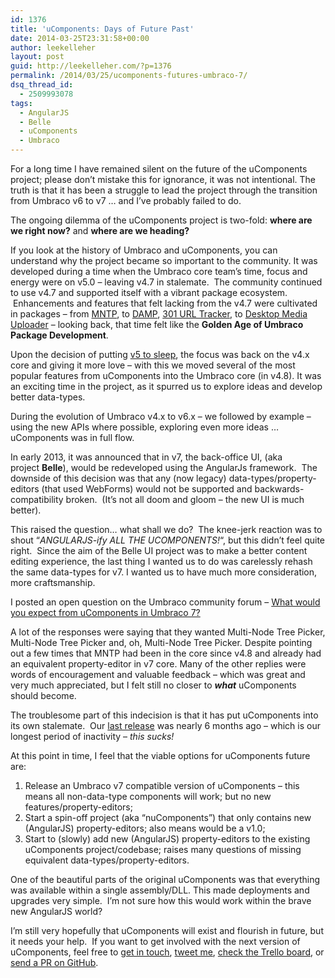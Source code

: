 ```yaml
---
id: 1376
title: 'uComponents: Days of Future Past'
date: 2014-03-25T23:31:58+00:00
author: leekelleher
layout: post
guid: http://leekelleher.com/?p=1376
permalink: /2014/03/25/ucomponents-futures-umbraco-7/
dsq_thread_id:
  - 2509993078
tags:
  - AngularJS
  - Belle
  - uComponents
  - Umbraco
---
```

For a long time I have remained silent on the future of the uComponents project; please don&#8217;t mistake this for ignorance, it was not intentional. The truth is that it has been a struggle to lead the project through the transition from Umbraco v6 to v7 &#8230; and I&#8217;ve probably failed to do.

The ongoing dilemma of the uComponents project is two-fold: **where are we right now?** and **where are we heading?**

If you look at the history of Umbraco and uComponents, you can understand why the project became so important to the community. It was developed during a time when the Umbraco core team&#8217;s time, focus and energy were on v5.0 &#8211; leaving v4.7 in stalemate.  The community continued to use v4.7 and supported itself with a vibrant package ecosystem.  Enhancements and features that felt lacking from the v4.7 were cultivated in packages &#8211; from [MNTP](http://our.umbraco.org/projects/backoffice-extensions/ucomponents), to [DAMP](http://our.umbraco.org/projects/backoffice-extensions/digibiz-advanced-media-picker), [301 URL Tracker](http://our.umbraco.org/projects/developer-tools/301-url-tracker), to [Desktop Media Uploader](http://our.umbraco.org/projects/website-utilities/desktop-media-uploader) &#8211; looking back, that time felt like the **Golden Age of Umbraco Package Development**.

Upon the decision of putting [v5 to sleep](http://umbraco.com/follow-us/blog-archive/2012/6/13/v5-rip.aspx), the focus was back on the v4.x core and giving it more love &#8211; with this we moved several of the most popular features from uComponents into the Umbraco core (in v4.8). It was an exciting time in the project, as it spurred us to explore ideas and develop better data-types.

During the evolution of Umbraco v4.x to v6.x &#8211; we followed by example &#8211; using the new APIs where possible, exploring even more ideas &#8230; uComponents was in full flow.

In early 2013, it was announced that in v7, the back-office UI, (aka project **Belle**), would be redeveloped using the AngularJs framework.  The downside of this decision was that any (now legacy) data-types/property-editors (that used WebForms) would not be supported and backwards-compatibility broken.  (It&#8217;s not all doom and gloom &#8211; the new UI is much better).

This raised the question&#8230; what shall we do?  The knee-jerk reaction was to shout &#8220;_ANGULARJS-ify ALL THE UCOMPONENTS!_&#8220;, but this didn&#8217;t feel quite right.  Since the aim of the Belle UI project was to make a better content editing experience, the last thing I wanted us to do was carelessly rehash the same data-types for v7. I wanted us to have much more consideration, more craftsmanship.

I posted an open question on the Umbraco community forum &#8211; [What would you expect from uComponents in Umbraco 7?](http://our.umbraco.org/projects/backoffice-extensions/ucomponents/questionssuggestions/46392-uComponents-v7-Expectations)

A lot of the responses were saying that they wanted Multi-Node Tree Picker, Multi-Node Tree Picker and, oh, Multi-Node Tree Picker. Despite pointing out a few times that MNTP had been in the core since v4.8 and already had an equivalent property-editor in v7 core. Many of the other replies were words of encouragement and valuable feedback &#8211; which was great and very much appreciated, but I felt still no closer to _**what**_ uComponents should become.

The troublesome part of this indecision is that it has put uComponents into its own stalemate.  Our [last release](https://ucomponents.codeplex.com/releases/view/97718) was nearly 6 months ago &#8211; which is our longest period of inactivity &#8211; _this sucks!_

At this point in time, I feel that the viable options for uComponents future are:

  1. Release an Umbraco v7 compatible version of uComponents &#8211; this means all non-data-type components will work; but no new features/property-editors;
  2. Start a spin-off project (aka &#8220;nuComponents&#8221;) that only contains new (AngularJS) property-editors; also means would be a v1.0;
  3. Start to (slowly) add new (AngularJS) property-editors to the existing uComponents project/codebase; raises many questions of missing equivalent data-types/property-editors.

One of the beautiful parts of the original uComponents was that everything was available within a single assembly/DLL. This made deployments and upgrades very simple.  I&#8217;m not sure how this would work within the brave new AngularJS world?

I&#8217;m still very hopefully that uComponents will exist and flourish in future, but it needs your help.  If you want to get involved with the next version of uComponents, feel free to [get in touch](http://leekelleher.com/contact/), [tweet me](https://twitter.com/leekelleher), [check the Trello board](https://trello.com/b/drlQKsCF/v7-development), or [send a PR on GitHub](https://github.com/uComponents/uComponents/tree/dev-7.0.0).